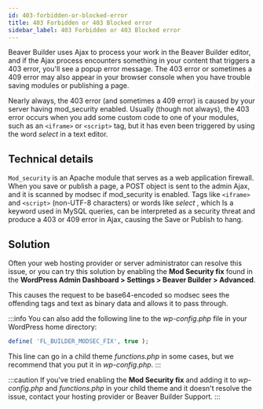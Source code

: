 ```yaml
---
id: 403-forbidden-or-blocked-error
title: 403 Forbidden or 403 Blocked error
sidebar_label: 403 Forbidden or 403 Blocked error
---
```


Beaver Builder uses Ajax to process your work in the Beaver Builder editor,
and if the Ajax process encounters something in your content that triggers a
403 error, you'll see a popup error message. The 403 error or sometimes a 409
error may also appear in your browser console when you have trouble saving
modules or publishing a page.

Nearly always, the 403 error (and sometimes a 409 error) is caused by your
server having mod_security enabled. Usually (though not always), the 403 error
occurs when you add some custom code to one of your modules, such as an
`<iframe>` or `<script>` tag, but it has even been triggered by using the word
*select* in a text editor.

## Technical details

`Mod_security` is an Apache module that serves as a web application firewall.
When you save or publish a page, a POST object is sent to the admin Ajax, and
it is scanned by modsec if mod_security is enabled. Tags like `<iframe>` and
`<script>` (non-UTF-8 characters) or words like *select* , which Is a keyword
used in MySQL queries, can be interpreted as a security threat and produce a
403 or 409 error in Ajax, causing the Save or Publish to hang.

## Solution

Often your web hosting provider or server administrator can resolve this issue, or you can try this solution by enabling the **Mod Security fix** found in the **WordPress Admin Dashboard > Settings > Beaver Builder > Advanced**.

This causes the request to be base64-encoded so modsec sees the offending tags and text as binary data and allows it to pass through.

:::info
You can also add the following line to the *wp-config.php* file in your WordPress home directory:

```php
define( 'FL_BUILDER_MODSEC_FIX', true );
```

This line can go in a child theme _functions.php_ in some cases, but we recommend that you put it in _wp-config.php_.
:::

:::caution
If you've tried enabling the **Mod Security fix** and adding it to _wp-config.php_ and _functions.php_ in your child theme and it doesn't resolve the issue, contact your hosting provider or Beaver Builder Support.
:::
